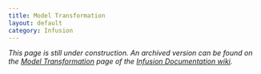 ```yaml
---
title: Model Transformation
layout: default
category: Infusion
---
```


_This page is still under construction. An archived version can be found on the [Model Transformation](http://wiki.fluidproject.org/display/docs/Model+Transformation) page of the [Infusion Documentation wiki](http://wiki.fluidproject.org/display/docs/Infusion+Documentation)._
